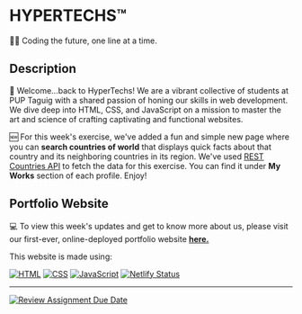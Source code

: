 
  

# HYPERTECHS™

🧑‍💻 Coding the future, one line at a time.

  

## Description

  

🤖 Welcome...back to HyperTechs! We are a vibrant collective of students at PUP Taguig with a shared passion of honing our skills in web development. We dive deep into HTML, CSS, and JavaScript on a mission to master the art and science of crafting captivating and functional websites.

  

🆕 For this week's exercise, we've added a fun and simple new page where you can **search countries of world** that displays quick facts about that country and its neighboring countries in its region. We've used [REST Countries API](https://restcountries.com/#endpoints-name) to fetch the data for this exercise. You can find it under **My Works** section of each profile. Enjoy!

  

## Portfolio Website

  

💻 To view this week's updates and get to know more about us, please visit our first-ever, online-deployed portfolio website [**here.**](https://hypertechs.netlify.app/  "**here.**")

  

This website is made using:

[![HTML](https://img.shields.io/badge/HTML5-E34F26?style=flat&logo=html5&logoColor=white)](https://developer.mozilla.org/en-US/docs/Web/Guide/HTML/HTML5) [![CSS](https://img.shields.io/badge/CSS3-1572B6?style=flat&logo=css3&logoColor=white)](https://developer.mozilla.org/en-US/docs/Web/CSS) [![JavaScript](https://img.shields.io/badge/JavaScript-F7DF1E?style=flat&logo=javascript&logoColor=black)](https://developer.mozilla.org/en-US/docs/Web/JavaScript) [![Netlify Status](https://api.netlify.com/api/v1/badges/b420a069-4ee2-4b94-9e43-2c9eff6fcc4b/deploy-status)](https://app.netlify.com/sites/hypertechs/deploys)

  

  

---

  

  

[![Review Assignment Due Date](https://classroom.github.com/assets/deadline-readme-button-24ddc0f5d75046c5622901739e7c5dd533143b0c8e959d652212380cedb1ea36.svg)](https://classroom.github.com/a/H24oVO-r)
